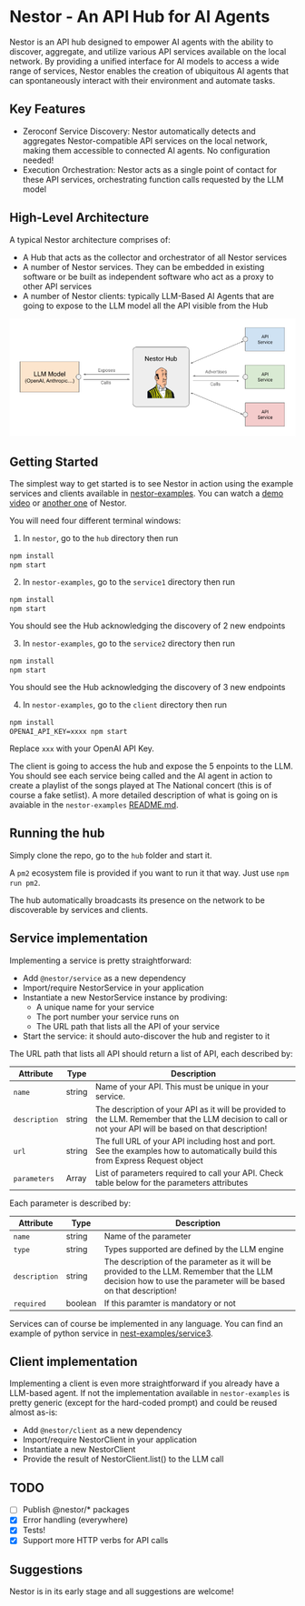 # Nestor - An API Hub for AI Agents

Nestor is an API hub designed to empower AI agents with the ability to discover, aggregate, and utilize various API services available on the local network. By providing a unified interface for AI models to access a wide range of services, Nestor enables the creation of ubiquitous AI agents that can spontaneously interact with their environment and automate tasks.

## Key Features

* Zeroconf Service Discovery: Nestor automatically detects and aggregates Nestor-compatible API services on the local network, making them accessible to connected AI agents. No configuration needed!
* Execution Orchestration: Nestor acts as a single point of contact for these API services, orchestrating function calls requested by the LLM model

## High-Level Architecture

A typical Nestor architecture comprises of:

- A Hub that acts as the collector and orchestrator of all Nestor services
- A number of Nestor services. They can be embedded in existing software or be built as independent software who act as a proxy to other API services
- A number of Nestor clients: typically LLM-Based AI Agents that are going to expose to the LLM model all the API visible from the Hub

<img src="doc/architecture.png" >

## Getting Started

The simplest way to get started is to see Nestor in action using the example services and clients available in [nestor-examples](https://github.com/nbonamy/nestor-examples). You can watch a [demo video](https://youtu.be/qPjsabr4dfo) or [another one](https://www.youtube.com/watch?v=j9yR6rHlzUM) of Nestor.

You will need four different terminal windows:

1. In `nestor`, go to the `hub` directory then run
```
npm install
npm start
```

2. In `nestor-examples`, go to the `service1` directory then run
```
npm install
npm start
```

  You should see the Hub acknowledging the discovery of 2 new endpoints

3. In `nestor-examples`, go to the `service2` directory then run
```
npm install
npm start
```

  You should see the Hub acknowledging the discovery of 3 new endpoints

4. In `nestor-examples`, go to the `client` directory then run
```
npm install
OPENAI_API_KEY=xxxx npm start
```

Replace `xxx` with your OpenAI API Key.

The client is going to access the hub and expose the 5 enpoints to the LLM. You should see each service being called and the AI agent in action to create a playlist of the songs played at The National concert (this is of course a fake setlist). A more detailed description of what is going on is avaiable in the `nestor-examples` [README.md](https://github.com/nbonamy/nestor-examples/blob/main/README.md).

## Running the hub

Simply clone the repo, go to the `hub` folder and start it.

A `pm2` ecosystem file is provided if you want to run it that way. Just use `npm run pm2`.

The hub automatically broadcasts its presence on the network to be discoverable by services and clients.

## Service implementation

Implementing a service is pretty straightforward:
- Add `@nestor/service` as a new dependency
- Import/require NestorService in your application
- Instantiate a new NestorService instance by prodiving:
  - A unique name for your service
  - The port number your service runs on
  - The URL path that lists all the API of your service
- Start the service: it should auto-discover the hub and register to it

The URL path that lists all API should return a list of API, each described by:

| Attribute | Type | Description |
|-----------|------|-------------|
| `name` | string | Name of your API. This must be unique in your service. |
| `description` | string | The description of your API as it will be provided to the LLM. Remember that the LLM decision to call or not your API will be based on that description!|
| `url` | string | The full URL of your API including host and port. See the examples how to automatically build this from Express Request object|
| `parameters` | Array | List of parameters required to call your API. Check table below for the parameters attributes|

Each parameter is described by:

| Attribute | Type | Description |
|-----------|------|-------------|
| `name` | string | Name of the parameter |
| `type` | string | Types supported are defined by the LLM engine |
| `description` | string | The description of the parameter as it will be provided to the LLM. Remember that the LLM decision how to use the parameter will be based on that description!|
| `required` | boolean | If this paramter is mandatory or not|

Services can of course be implemented in any language. You can find an example of python service in [nest-examples/service3](https://github.com/nbonamy/nestor-examples/blob/main/service3/main.py).

## Client implementation

Implementing a client is even more straightforward if you already have a LLM-based agent. If not the implementation available in `nestor-examples` is pretty generic (except for the hard-coded prompt) and could be reused almost as-is:

- Add `@nestor/client` as a new dependency
- Import/require NestorClient in your application
- Instantiate a new NestorClient
- Provide the result of NestorClient.list() to the LLM call

## TODO

- [ ] Publish @nestor/* packages
- [X] Error handling (everywhere)
- [X] Tests!
- [x] Support more HTTP verbs for API calls

## Suggestions

Nestor is in its early stage and all suggestions are welcome!
